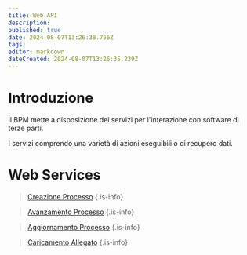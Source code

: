 ```yaml
---
title: Web API
description: 
published: true
date: 2024-08-07T13:26:38.756Z
tags: 
editor: markdown
dateCreated: 2024-08-07T13:26:35.239Z
---
```


# Introduzione
Il BPM mette a disposizione dei servizi per l'interazione con software di terze parti.

I servizi comprendo una varietà di azioni eseguibili o di recupero dati.



# Web Services

> [Creazione Processo](/web-api/create-new-process)
{.is-info}

> [Avanzamento Processo](/web-api/exec-task)
{.is-info}

> [Aggiornamento Processo](/web-api/update-process)
{.is-info}

> [Caricamento Allegato](/web-api/upload-attachmnet)
{.is-info}

